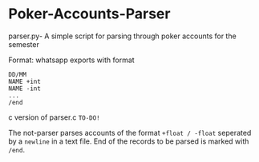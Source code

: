 # Poker-Accounts-Parser

parser.py- A simple script for parsing through poker accounts for the semester


Format: whatsapp exports with format

```
DD/MM
NAME +int
NAME -int
...
/end
```

c version of parser.c `TO-DO!`

The not-parser parses accounts of the format `+float / -float` seperated by a `newline` in a text file. End of the records to be parsed is marked with `/end`.
